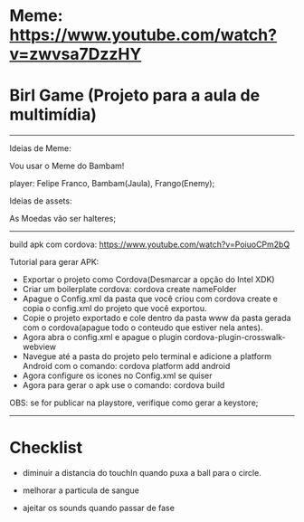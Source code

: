 # Meme: https://www.youtube.com/watch?v=zwvsa7DzzHY

# Birl Game (Projeto para a aula de multimídia)

--------------------------------------------------
Ideias de Meme:

Vou usar o Meme do Bambam!

player: Felipe Franco, Bambam(Jaula), Frango(Enemy);

Ideias de assets:

As Moedas vão ser halteres;

---------------------------------------------------

build apk com cordova:
https://www.youtube.com/watch?v=PoiuoCPm2bQ

Tutorial para gerar APK:

- Exportar o projeto como Cordova(Desmarcar a opção do Intel XDK)
- Criar um boilerplate cordova: cordova create nameFolder
- Apague o Config.xml da pasta que você criou com cordova create e copia o config.xml do projeto que você exportou.
- Copie o projeto exportado e cole dentro da pasta www da pasta gerada com o cordova(apague todo o conteudo que estiver nela antes).
- Agora abra o config.xml e apague o plugin cordova-plugin-crosswalk-webview
- Navegue até a pasta do projeto pelo terminal e adicione a platform Android com o comando: cordova platform add android
- Agora configure os icones no Config.xml se quiser
- Agora para gerar o apk use o comando: cordova build



OBS: se for publicar na playstore, verifique como gerar a keystore;

---------------------------------------------------

# Checklist

- diminuir a distancia do touchIn quando puxa a ball para o circle.

- melhorar a particula de sangue

- ajeitar os sounds quando passar de fase


